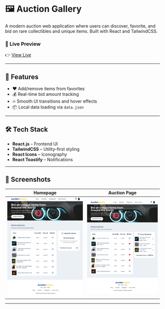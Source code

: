 # 🖼️ Auction Gallery

A modern auction web application where users can discover, favorite, and bid on rare collectibles and unique items. Built with React and TailwindCSS.

### 🔗 Live Preview  
👉 [View Live](https://auction-gallery-a07.vercel.app/)

---

## 🚀 Features

- ❤️ Add/remove items from favorites  
- 💰 Real-time bid amount tracking  
- 🔥 Smooth UI transitions and hover effects  
- 📦 Local data loading via `data.json`

---

## 🛠️ Tech Stack

- **React.js** – Frontend UI  
- **TailwindCSS** – Utility-first styling  
- **React Icons** – Iconography  
- **React Toastify** – Notifications  


---

## 📸 Screenshots

| Homepage | Auction Page |
|---------|--------------|
| ![Homepage](/public/Auction_preview.png) | ![Auction](/public/Fav_preview.png) |



---

